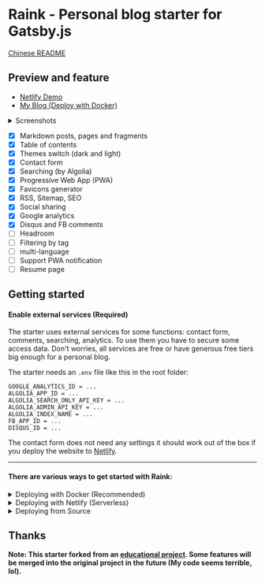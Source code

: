 # Raink - Personal blog starter for Gatsby.js

[Chinese README](README_CN.md)

## Preview and feature

* [Netlify Demo](https://raink.netlify.com)
* [My Blog (Deploy with Docker)](https://zuolan.me/)

<details><summary>Screenshots</summary>

Lighthouse score:

![Lighthouse](https://i.imgur.com/QeO8Gh8.jpg)

</details>

* [x] Markdown posts, pages and fragments
* [x] Table of contents
* [x] Themes switch (dark and light)
* [x] Contact form
* [x] Searching (by Algolia)
* [x] Progressive Web App (PWA)
* [x] Favicons generator
* [x] RSS, Sitemap, SEO
* [x] Social sharing
* [x] Google analytics
* [x] Disqus and FB comments
* [ ] Headroom
* [ ] Filtering by tag
* [ ] multi-language
* [ ] Support PWA notification
* [ ] Resume page

## Getting started

#### Enable external services (Required)

The starter uses external services for some functions: contact form, comments, searching, analytics. To use them you have to secure some access data. Don't worries, all services are free or have generous free tiers big enough for a personal blog.

The starter needs an `.env` file like this in the root folder:

```
GOOGLE_ANALYTICS_ID = ...
ALGOLIA_APP_ID = ...
ALGOLIA_SEARCH_ONLY_API_KEY = ...
ALGOLIA_ADMIN_API_KEY = ...
ALGOLIA_INDEX_NAME = ...
FB_APP_ID = ...
DISQUS_ID = ...
```

The contact form does not need any settings it should work out of the box if you deploy the website to [Netlify](https://www.netlify.com/).

----

#### There are various ways to get started with Raink:

<details><summary>Deploying with Docker (Recommended)</summary>

NOTE: Your GatsbyJS site static files will be created into `~/raink/public` automatically.

Clone this repository:

```
$ git clone https://github.com/izuolan/raink.git ~/raink && cd $_
```

#### deploy (production)

This command will be build your site and generate app icons, then run a monitor to monitoring the `content` folder, automatically build and redeploy when file changes:

```shell
$ docker run -dit --restart=always --name raink \
    -v ~/raink:/site \
    -v ~/content:/site/content \
    zuolan/raink deploy

# Check the container build log
$ docker logs -f raink
```

Now, everything is ready, you can host the `~/raink/public` folder to any http service, such as Github Pages.

#### develop (development)

Use `develop` command to deploying your site, then open `SERVER_IP:8000`:

```shell
$ docker run -it --rm -p 8000:8000 \
    -v ~/raink:/site \
    -v ~/content:/site/content \
    zuolan/raink develop
```

#### build and serve

Use `build` command to building your site, then the static files will output the `public` folder:

```shell
$ docker run -it --rm \
    -v ~/raink:/site \
    -v ~/content:/site/content \
    zuolan/raink build
```

Use `serve` command to run a http serve:

```shell
$ docker run -dit --name raink-public \
    -p 8000:8000 \
    -v ~/raink:/site \
    -v ~/content:/site/content \
    zuolan/raink serve
```

#### other

For example to install a new NPM-module:

```
$ docker run -it --rm \
    -v ~/raink:/site \
    -v ~/content:/site/content \
    zuolan/raink yarn add gatsby-transformer-yaml
```

</details>

<details><summary>Deploying with Netlify (Serverless)</summary>

1. Fork this repository, and sign in [Netlify](https://www.netlify.com/).
2. [Create a new site](https://app.netlify.com/start) and select your forked repository.
3. Set `.ENV` in Netlify.

    <details><summary>How</summary>

    ![Set ENV in Netlify](https://i.imgur.com/WmcYkOZ.png)

    </details>

4. Keep all default **Basic build settings**, just click **Deploy site** button.

That's all.

</details>

<details><summary>Deploying from Source</summary>

```shell
$ git clone https://github.com/izuolan/raink.git && cd $_
$ npm install --global gatsby-cli
$ yarn install
$ yarn develop
```

</details>

## Thanks

**Note: This starter forked from an [educational project](https://forgatsby.greglobinski.com/gatsby-starter-personal-blog/). Some features will be merged into the original project in the future (My code seems terrible, lol).**